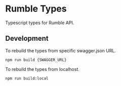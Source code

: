 # Rumble Types

Typescript types for Rumble API.

## Development

To rebuild the types from specific swagger.json URL.

```shell
npm run build {SWAGGER_URL}
```

To rebuild the types from localhost.

```shell
npm run build:local
```
